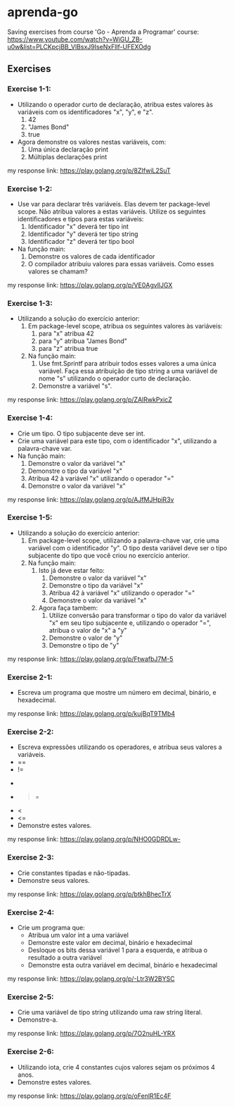 # aprenda-go
Saving exercises from course 'Go - Aprenda a Programar' course: https://www.youtube.com/watch?v=WiGU_ZB-u0w&list=PLCKpcjBB_VlBsxJ9IseNxFllf-UFEXOdg

## Exercises

### Exercise 1-1:

- Utilizando o operador curto de declaração, atribua estes valores às variáveis com os identificadores "x", "y", e "z".
    1. 42
    2. "James Bond"
    3. true
- Agora demonstre os valores nestas variáveis, com:
    1. Uma única declaração print
    2. Múltiplas declarações print

my response link: https://play.golang.org/p/8ZIfwiL2SuT

### Exercise 1-2:

- Use var para declarar três variáveis. Elas devem ter package-level scope. Não atribua valores a estas variáveis. Utilize os seguintes identificadores e tipos para estas variáveis:
    1. Identificador "x" deverá ter tipo int
    2. Identificador "y" deverá ter tipo string
    3. Identificador "z" deverá ter tipo bool
- Na função main:
    1. Demonstre os valores de cada identificador
    2. O compilador atribuiu valores para essas variáveis. Como esses valores se chamam?

my response link: https://play.golang.org/p/VE0AgvllJGX

### Exercise 1-3:

- Utilizando a solução do exercício anterior:
    1. Em package-level scope, atribua os seguintes valores às variáveis:
        1. para "x" atribua 42
        2. para "y" atribua "James Bond"
        3. para "z" atribua true
    2. Na função main:
        1. Use fmt.Sprintf para atribuir todos esses valores a uma única variável. Faça essa atribuição de tipo string a uma variável de nome "s" utilizando o operador curto de declaração.
        2. Demonstre a variável "s".

my response link: https://play.golang.org/p/ZAlRwkPxicZ

### Exercise 1-4:

- Crie um tipo. O tipo subjacente deve ser int.
- Crie uma variável para este tipo, com o identificador "x", utilizando a palavra-chave var.
- Na função main:
    1. Demonstre o valor da variável "x"
    2. Demonstre o tipo da variável "x"
    3. Atribua 42 à variável "x" utilizando o operador "="
    4. Demonstre o valor da variável "x"

my response link: https://play.golang.org/p/AJfMJHpiR3v

### Exercise 1-5:

- Utilizando a solução do exercício anterior:
    1. Em package-level scope, utilizando a palavra-chave var, crie uma variável com o identificador "y". O tipo desta variável deve ser o tipo subjacente do tipo que você criou no exercício anterior.
    2. Na função main:
        1. Isto já deve estar feito:
            1. Demonstre o valor da variável "x"
            2. Demonstre o tipo da variável "x"
            3. Atribua 42 à variável "x" utilizando o operador "="
            4. Demonstre o valor da variável "x"
        2. Agora faça tambem:
            1. Utilize conversão para transformar o tipo do valor da variável "x" em seu tipo subjacente e, utilizando o operador "=", atribua o valor de "x" a "y"
            2. Demonstre o valor de "y"
            3. Demonstre o tipo de "y"

my response link: https://play.golang.org/p/FtwafbJ7M-5

### Exercise 2-1:

- Escreva um programa que mostre um número em decimal, binário, e hexadecimal.

my response link: https://play.golang.org/p/kujBqT9TMb4

### Exercise 2-2:

- Escreva expressões utilizando os operadores, e atribua seus valores a variáveis.
- ==
- !=
- >
- >=
- <
- <=
- Demonstre estes valores.

my response link: https://play.golang.org/p/NHO0GDRDLw-

### Exercise 2-3:

- Crie constantes tipadas e não-tipadas.
- Demonstre seus valores.

my response link: https://play.golang.org/p/btkhBhecTrX

### Exercise 2-4:

- Crie um programa que:
    - Atribua um valor int a uma variável
    - Demonstre este valor em decimal, binário e hexadecimal
    - Desloque os bits dessa variável 1 para a esquerda, e atribua o resultado a outra variável
    - Demonstre esta outra variável em decimal, binário e hexadecimal

my response link: https://play.golang.org/p/-Ltr3W2BYSC

### Exercise 2-5:

- Crie uma variável de tipo string utilizando uma raw string literal.
- Demonstre-a.

my response link: https://play.golang.org/p/7O2nuHL-YRX

### Exercise 2-6:

- Utilizando iota, crie 4 constantes cujos valores sejam os próximos 4 anos.
- Demonstre estes valores.

my response link: https://play.golang.org/p/oFenlR1Ec4F
